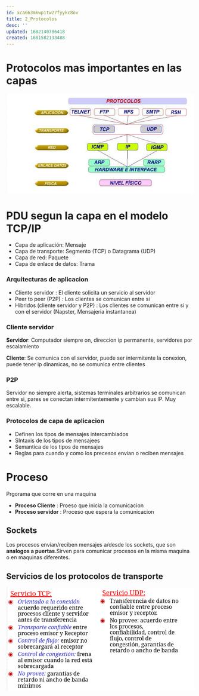 ```yaml
---
id: xca663mkwp1tw27fyykc8ov
title: 2_Protocolos
desc: ''
updated: 1682140786418
created: 1681582133488
---
```


# Protocolos mas importantes en las capas

![](/assets/images/2023-04-15-13-41-09.png) 

# PDU segun la capa en el modelo TCP/IP

- Capa de aplicación: Mensaje
- Capa de transporte: Segmento (TCP) o Datagrama (UDP)
- Capa de red: Paquete
- Capa de enlace de datos: Trama

### Arquitecturas de aplicacion

- Cliente servidor : El cliente solicita un servicio al servidor
- Peer to peer (P2P) : Los clientes se comunican entre si
- Hibridos (cliente servidor y P2P) : Los clientes se comunican entre si y con el servidor (Napster, Mensajeria instantanea)

### Cliente servidor

**Servidor**: Computador siempre on, direccion ip permanente, servidores por escalamiento

**Cliente**: Se comunica con el servidor, puede ser intermitente la conexion, puede tener ip dinamicas, no se comunica entre clientes

### P2P 

Servidor no siempre alerta, sistemas terminales arbitrarios se comunican entre si, pares se conectan intermitentemente y cambian sus IP. Muy escalable.

### Protocolos de capa de aplicacion

- Definen los tipos de mensajes intercambiados
- SIntaxis de los tipos de mensajees
- Semantica de los tipos de mensajes
- Reglas para cuando y como los precesos envian o reciben mensajes

# Proceso 

Prgorama que corre en una maquina

- **Proceso Cliente** : Proeso que inicia la comunicacion
- **Proceso servidor** : Proceso que espera la comunicacion

## Sockets

Los procesos envian/reciben mensajes a/desde los sockets, que son **analogos a puertas**.Sirven para comunicar procesos en la misma maquina o en maquinas diferentes.

## Servicios de los protocolos de transporte

![](/assets/images/2023-04-15-14-01-13.png)